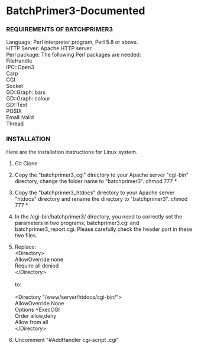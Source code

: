 # BatchPrimer3-Documented

### REQUIREMENTS OF BATCHPRIMER3
Language: Perl interpreter program, Perl 5.8 or above.<br>
HTTP Server: Apache HTTP server.<br>
Perl package: The following Perl packages are needed:<br>
FileHandle<br>
IPC::Open3<br>
Carp<br>
CGI<br>
Socket<br>
GD::Graph::bars<br>
GD::Graph::colour<br>
GD::Text<br>
POSIX <br>
Email::Valid<br>
Thread<br>

### INSTALLATION

Here are the installation instructions for Linux system.

1. Git Clone

2. Copy the "batchprimer3_cgi" directory to your Apache server "cgi-bin" directory, change the folder name to "batchprimer3".
chmod 777 *

3. Copy the "batchprimer3_htdocs" directory to your Apache server "htdocs" directory and 
rename the directory to "batchprimer3".
chmod 777 *

4. In the /cgi-bin/batchprimer3/ directory, you need to correctly set the parameters in two 
programs, batchprimer3.cgi and batchprimer3_report.cgi. Please carefully check the 
header part in these two files.

5. Replace:<br>
&#60;Directory&#62;<br>
  AllowOverride none<br>
  Require all denied<br>
&#60;/Directory&#62;<br>
<br>to:<br><br>&#60;Directory "/www/server/htdocs/cgi-bin/"&#62;<br>
  AllowOverride None<br>
  Options +ExecCGI<br>
  Order allow,deny<br>
  Allow from all<br>
&#60;/Directory&#62;<br>

6. Uncomment "#AddHandler cgi-script .cgi"
